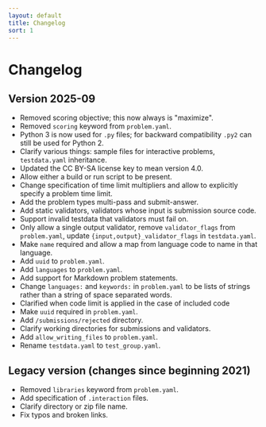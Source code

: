 ```yaml
---
layout: default
title: Changelog
sort: 1
---
```


# Changelog

## Version 2025-09

- Removed scoring objective; this now always is "maximize".
- Removed `scoring` keyword from `problem.yaml`.
- Python 3 is now used for `.py` files; for backward compatibility
  `.py2` can still be used for Python 2.
- Clarify various things: sample files for interactive problems,
  `testdata.yaml` inheritance.
- Updated the CC BY-SA license key to mean version 4.0.
- Allow either a build or run script to be present.
- Change specification of time limit multipliers and allow to
  explicitly specify a problem time limit.
- Add the problem types multi-pass and submit-answer.
- Add static validators, validators whose input is submission source code.
- Support invalid testdata that validators must fail on.
- Only allow a single output validator, remove `validator_flags` from
  `problem.yaml`, update `{input,output}_validator_flags` in
  `testdata.yaml`.
- Make `name` required and allow a map from language code to name in that language.
- Add `uuid` to `problem.yaml`.
- Add `languages` to `problem.yaml`.
- Add support for Markdown problem statements.
- Change `languages:` and `keywords:` in `problem.yaml` to be lists of strings
  rather than a string of space separated words.
- Clarified when code limit is applied in the case of included code
- Make `uuid` required in `problem.yaml`.
- Add `/submissions/rejected` directory.
- Clarify working directories for submissions and validators.
- Add `allow_writing_files` to `problem.yaml`.
- Rename `testdata.yaml` to `test_group.yaml`.

## Legacy version (changes since beginning 2021)

- Removed `libraries` keyword from `problem.yaml`.
- Add specification of `.interaction` files.
- Clarify directory or zip file name.
- Fix typos and broken links.

